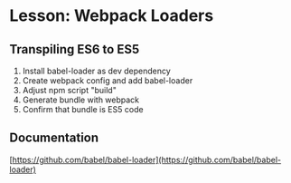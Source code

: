 # Lesson: Webpack Loaders
## Transpiling ES6 to ES5
1. Install babel-loader as dev dependency
1. Create webpack config and add babel-loader
1. Adjust npm script "build"
1. Generate bundle with webpack
1. Confirm that bundle is ES5 code

## Documentation
[https://github.com/babel/babel-loader](https://github.com/babel/babel-loader)